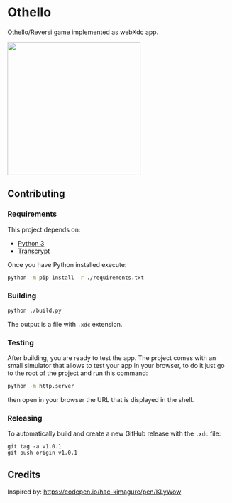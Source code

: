 # Othello

Othello/Reversi game implemented as webXdc app.

<img width=300 src=https://user-images.githubusercontent.com/9800740/170844337-ea1b94f0-fbe6-4b43-ad14-d9b9ba0ae3bc.png>

## Contributing

### Requirements

This project depends on:
- [Python 3](https://python.org/)
- [Transcrypt](https://www.transcrypt.org/)

Once you have Python installed execute:

```sh
python -m pip install -r ./requirements.txt
```

### Building

```sh
python ./build.py
```

The output is a file with `.xdc` extension.

### Testing

After building, you are ready to test the app. The project comes with an
small simulator that allows to test your app in your browser, to do it
just go to the root of the project and run this command:

```sh
python -m http.server
```

then open in your browser the URL that is displayed in the shell.

### Releasing

To automatically build and create a new GitHub release with the `.xdc` file:

```
git tag -a v1.0.1
git push origin v1.0.1
```

## Credits

Inspired by: https://codepen.io/hac-kimagure/pen/KLyWow

